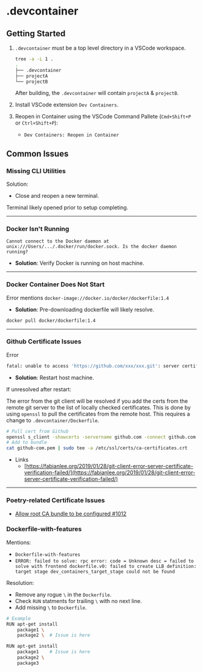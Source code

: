 # .devcontainer

## Getting Started

1. `.devcontainer` must be a top level directory in a VSCode workspace.

    ```bash
    tree -a -L 1 .
    .
    ├── .devcontainer
    ├── projectA
    └── projectB
    ```

    After building, the `.devcontainer` will contain `projectA` & `projectB`.
2. Install VSCode extension `Dev Containers`.
2. Reopen in Container using the VSCode Command Pallete (`Cmd+Shift+P` or `Ctrl+Shift+P`):
    - `Dev Containers: Reopen in Container`

## Common Issues

### Missing CLI Utilities

Solution:

- Close and reopen a new terminal.

Terminal likely opened prior to setup completing.

***

### Docker Isn't Running

```
Cannot connect to the Docker daemon at unix:///Users/.../.docker/run/docker.sock. Is the docker daemon running?
```

- **Solution**: Verify Docker is running on host machine.

***

### Docker Container Does Not Start

Error mentions `docker-image://docker.io/docker/dockerfile:1.4`

- **Solution**: Pre-downloading dockerfile will likely resolve.

```bash
docker pull docker/dockerfile:1.4
```

***

### Github Certificate Issues

Error

```bash
fatal: unable to access 'https://github.com/xxx/xxx.git': server certificate verification failed. CAfile: none CRLfile: none
```

- **Solution**: Restart host machine.

If unresolved after restart:

The error from the git client will be resolved if you add the certs from the remote git server to the list of locally checked certificates. This is done by using `openssl` to pull the certificates from the remote host. This requires a change to `.devcontainer/Dockerfile`.

```bash
# Pull cert from Github
openssl s_client -showcerts -servername github.com -connect github.com:443 </dev/null 2>/dev/null | sed -e '/BEGIN\ CERTIFICATE/./END\ CERTIFICATE/ p' > github-com.pem
# Add to bundle
cat github-com.pem | sudo tee -a /etc/ssl/certs/ca-certificates.crt
```

- Links
    - [https://fabianlee.org/2019/01/28/git-client-error-server-certificate-verification-failed/](https://fabianlee.org/2019/01/28/git-client-error-server-certificate-verification-failed/)

***

### Poetry-related Certificate Issues

- [Allow root CA bundle to be configured #1012](https://github.com/python-poetry/poetry/issues/1012)

### Dockerfile-with-features

Mentions:

- `Dockerfile-with-features`
- `ERROR: failed to solve: rpc error: code = Unknown desc = failed to solve with frontend dockerfile.v0: failed to create LLB definition: target stage dev_containers_target_stage could not be found`

Resolution:

- Remove any rogue `\` in the `Dockerfile`.
- Check `RUN` statments for trailing `\` with no next line.
- Add missing `\` to `Dockerfile`.

```bash
# Example
RUN apt-get install
    package1 \
    package2 \  # Issue is here

RUN apt-get install
    package1    # Issue is here
    package2 \
    package3
```
